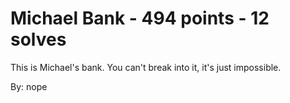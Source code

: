 # Michael Bank - 494 points - 12 solves

This is Michael's bank. You can't break into it, it's just impossible.

By: nope
